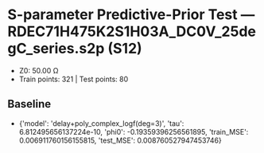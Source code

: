# S-parameter Predictive-Prior Test — RDEC71H475K2S1H03A_DC0V_25degC_series.s2p (S12)
- Z0: 50.00 Ω
- Train points: 321  |  Test points: 80

## Baseline
- {'model': 'delay+poly_complex_logf(deg=3)', 'tau': 6.812495656137224e-10, 'phi0': -0.19359396256561895, 'train_MSE': 0.006911760156155815, 'test_MSE': 0.008760527947453746}